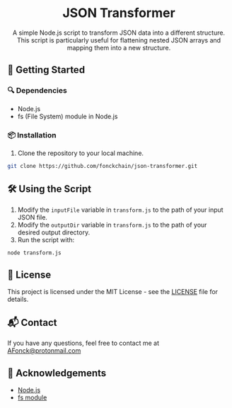 <p align="center">
  <h1 align="center">JSON Transformer</h1>
  <p align="center">A simple Node.js script to transform JSON data into a different structure. This script is particularly useful for flattening nested JSON arrays and mapping them into a new structure.</p>
</p>

## 🚀 Getting Started

### 🔍 Dependencies

- Node.js
- fs (File System) module in Node.js

### 📦 Installation

1. Clone the repository to your local machine.

```bash
git clone https://github.com/fonckchain/json-transformer.git
```

## 🛠️ Using the Script

1. Modify the `inputFile` variable in `transform.js` to the path of your input JSON file.
2. Modify the `outputDir` variable in `transform.js` to the path of your desired output directory.
3. Run the script with:

```bash
node transform.js
```

## 📄 License

This project is licensed under the MIT License - see the [LICENSE](LICENSE) file for details.

## 📬 Contact

If you have any questions, feel free to contact me at AFonck@protonmail.com

## 🙏 Acknowledgements

- [Node.js](https://nodejs.org/)
- [fs module](https://nodejs.org/api/fs.html)
